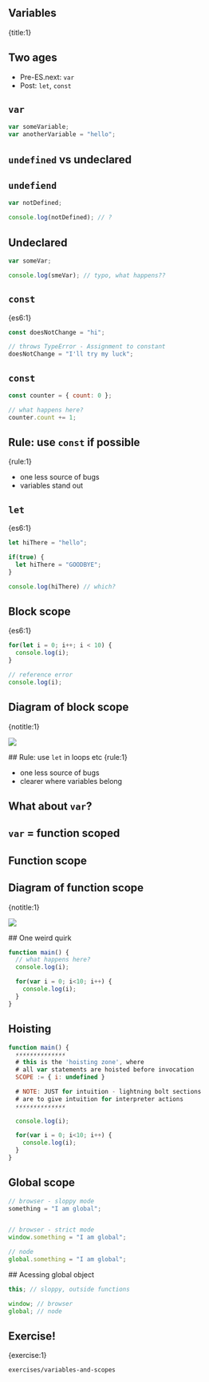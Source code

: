 ## Variables
{title:1}

## Two ages

- Pre-ES.next: `var`
- Post: `let`, `const`

## `var`

```javascript
var someVariable;
var anotherVariable = "hello";
```

## `undefined` vs undeclared

## `undefiend`

```javascript
var notDefined;

console.log(notDefined); // ?
```

## Undeclared

```javascript
var someVar;

console.log(smeVar); // typo, what happens??
```

## `const`
{es6:1}

```javascript
const doesNotChange = "hi";

// throws TypeError - Assignment to constant
doesNotChange = "I'll try my luck";
```

## `const`

```javascript
const counter = { count: 0 };

// what happens here?
counter.count += 1;
```

## Rule: use `const` if possible
{rule:1}

- one less source of bugs
- variables stand out

## `let`
{es6:1}

```javascript
let hiThere = "hello";

if(true) {
  let hiThere = "GOODBYE";
}

console.log(hiThere) // which?
```

## Block scope
{es6:1}

```javascript
for(let i = 0; i++; i < 10) {
  console.log(i);
}

// reference error
console.log(i);
```

## Diagram of block scope
{notitle:1}

<img src="media/block-scopes.png">

## Rule: use `let` in loops etc 
{rule:1}

- one less source of bugs
- clearer where variables belong

## What about `var`?

## `var` = function scoped

## Function scope

## Diagram of function scope
{notitle:1}

<img src="media/function-scopes.png">

## One weird quirk


```javascript
function main() {
  // what happens here?
  console.log(i);

  for(var i = 0; i<10; i++) {
    console.log(i);
  }
}
```

## Hoisting

```javascript
function main() {
  ⚡️⚡️⚡️⚡️⚡️⚡️⚡️⚡️⚡️⚡️⚡️⚡️⚡️⚡️
  # this is the 'hoisting zone', where 
  # all var statements are hoisted before invocation
  SCOPE := { i: undefined }

  # NOTE: JUST for intuition - lightning bolt sections
  # are to give intuition for interpreter actions
  ⚡️⚡️⚡️⚡️⚡️⚡️⚡️⚡️⚡️⚡️⚡️⚡️⚡️⚡️

  console.log(i);

  for(var i = 0; i<10; i++) {
    console.log(i);
  }
}
```

## Global scope

```javascript
// browser - sloppy mode
something = "I am global";


// browser - strict mode
window.something = "I am global";

// node
global.something = "I am global";
```

## Acessing global object

```javascript
this; // sloppy, outside functions

window; // browser
global; // node
```

## Exercise!
{exercise:1}

    exercises/variables-and-scopes


